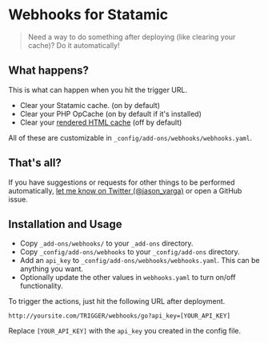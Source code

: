 # Webhooks for Statamic
> Need a way to do something after deploying (like clearing your cache)? Do it automatically!

## What happens?
This is what can happen when you hit the trigger URL.

* Clear your Statamic cache. (on by default)
* Clear your PHP OpCache (on by default if it's installed)
* Clear your [rendered HTML cache](http://statamic.com/learn/advanced-features/html-caching) (off by default)

All of these are customizable in `_config/add-ons/webhooks/webhooks.yaml`.

## That's all?
If you have suggestions or requests for other things to be performed automatically, [let me know on Twitter (@jason_varga)](https://twitter.com/jason_varga) or open a GitHub issue.

## Installation and Usage

* Copy `_add-ons/webhooks/` to your `_add-ons` directory.
* Copy `_config/add-ons/webhooks` to your `_config/add-ons` directory.
* Add an `api_key` to `_config/add-ons/webhooks/webhooks.yaml`. This can be anything you want.
* Optionally update the other values in `webhooks.yaml` to turn on/off functionality.

To trigger the actions, just hit the following URL after deployment.

    http://yoursite.com/TRIGGER/webhooks/go?api_key=[YOUR_API_KEY]

Replace `[YOUR_API_KEY]` with the `api_key` you created in the config file.